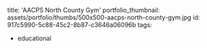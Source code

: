 title: 'AACPS North County Gym'
portfolio_thumbnail: assets/portfolio/thumbs/500x500-aacps-north-county-gym.jpg
id: 917c5990-5c88-45c2-8b87-c3646a06096b
tags:
  - educational